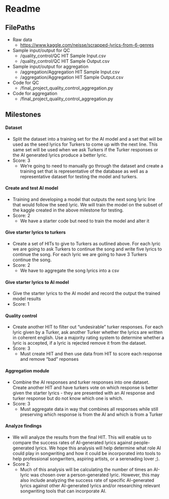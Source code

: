 # Readme

## FilePaths

- Raw data 
  - https://www.kaggle.com/neisse/scrapped-lyrics-from-6-genres
- Sample input/output for QC 
  - /quality_control/QC HIT Sample Input.csv
  - /quality_control/QC HIT Sample Output.csv
- Sample input/output for aggregation
  - /aggregation/Aggregation HIT Sample Input.csv
  - /aggregation/Aggregation HIT Sample Output.csv
- Code for QC
  - /final_project_quality_control_aggregation.py
- Code for aggregation
  - /final_project_quality_control_aggregation.py


## Milestones

#### Dataset 
- Split the dataset into a training set for the AI model and a set that will be used as the seed lyrics for Turkers to come up with the next line. This same set will be used when we ask Turkers if the Turker responses or the AI generated lyrics produce a better lyric.  
- Score: 3
  - We’re going to need to manually go through the dataset and create a training set that is representative of the database as well as a representative dataset for testing the model and turkers. 

#### Create and test AI model
- Training and developing a model that outputs the next song lyric line that would follow the seed lyric. We will train the model on the subset of the kaggle created in the above milestone for testing.  
- Score: 2
  - We have a starter code but need to train the model and alter it

#### Give starter lyrics to turkers
- Create a set of HITs to give to Turkers as outlined above. For each lyric we are going to ask Turkers to continue the song and write five lyrics to continue the song. For each lyric we are going to have 3 Turkers continue the song. 
- Score: 2
  - We have to aggregate the song lyrics into a csv

#### Give starter lyrics to AI model
- Give the starter lyrics to the AI model and record the output the trained model results
- Score: 1

#### Quality control 
- Create another HIT to filter out “undesirable” turker responses. For each lyric given by a Turker, ask another Turker whether the lyrics are written in coherent english. Use a majority rating system to determine whether a lyric is accepted, if a lyric is rejected remove it from the dataset. 
- Score: 3
  - Must create HIT and then use data from HIT  to score each response and remove “bad” reponses


#### Aggregation module
- Combine the AI responses and turker responses into one dataset. Create another HIT and have turkers vote on which response is better given the starter lyrics - they are presented with an AI response and turker response but do not know which one is which.
- Score: 3
  - Must aggregate data in way that combines all responses while still preserving which response is from the AI and which is from a Turker

#### Analyze findings  
- We will analyze the results from the final HIT. This will enable us to compare the success rates of AI-generated lyrics against people-generated lyrics. We hope this analysis will help determine what role AI could play in songwriting and how it could be incorporated into tools to help professional songwriters, aspiring artists, or a serenading lover ;).
- Score 2:
  - Much of this analysis will be calculating the number of times an AI-lyric was chosen over a person-generated lyric. However, this may also include analyzing the success rate of specific AI-generated lyrics against other AI-generated lyrics and/or researching relevant songwriting tools that can incorporate AI.  
